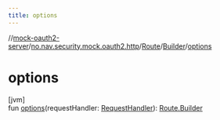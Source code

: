 ```yaml
---
title: options
---
```

//[mock-oauth2-server](../../../../index.html)/[no.nav.security.mock.oauth2.http](../../index.html)/[Route](../index.html)/[Builder](index.html)/[options](options.html)



# options



[jvm]\
fun [options](options.html)(requestHandler: [RequestHandler](../../index.html#111237332%2FClasslikes%2F863300109)): [Route.Builder](index.html)




